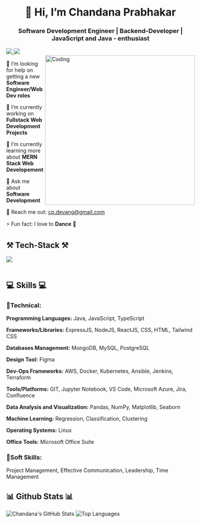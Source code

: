 <h1 align="center"> 👋 Hi, I’m Chandana Prabhakar </h1>
<h3 align="center">Software Development Engineer | Backend-Developer | JavaScript and Java - enthusiast</h3>
<div align="left"> 
  <a href="mailto:cp.devang@gmail.com" target="_blank">
    <img src="https://img.shields.io/badge/Gmail-D14836?style=for-the-badge&logo=gmail&logoColor=white" target="_blank" />
  </a> 
  <a href="https://www.linkedin.com/in/chandana-prabhakar/" target="_blank">
    <img src="https://img.shields.io/badge/LinkedIn-0077B5?style=for-the-badge&logo=linkedin&logoColor=white" target="_blank" />
  </a>
</div>
<img align="right" alt="Coding" width="400" src="https://cdn.dribbble.com/users/1162077/screenshots/3848914/programmer.gif">

<div align="left">
  
  🤝 I’m looking for help on getting a new **Software Engineer/Web Dev roles**
  
  🔭 I’m currently working on **Fullstack Web Development Projects** 
  
  🌱 I’m currently learning more about **MERN Stack Web Developement**
  
  💬 Ask me about **Software Development**
  
  📧 Reach me out: cp.devang@gmail.com
  
  ⚡ Fun fact: I love to **Dance** 💃

 </div>


<h2 align="left">⚒️ Tech-Stack ⚒️</h2>
<div align="left">
  <img src="https://skillicons.dev/icons?i=react,javascript,vite,html,css,tailwind,nodejs,express,mongodb,postgresql,mysql,aws,docker,kubernetes,jenkins,figma,firebase,postman,github,prometheus,grafana,vscode" />
<br />
</div>

<br/>

<div align="left">
    <h2 align="left">💻 Skills 💻</h2>
        <h3>📕Technical: </h3>
<div>
  
  **Programming Languages:** Java, JavaScript, TypeScript
  
  **Frameworks/Libraries:** ExpressJS, NodeJS, ReactJS, CSS, HTML, Tailwind CSS
  
  **Databases Management:** MongoDB, MySQL, PostgreSQL
  
  **Design Tool:** Figma
  
  **Dev-Ops Frameworks:** AWS, Docker, Kubernetes, Ansible, Jenkins, Terraform
  
  **Tools/Platforms:** GIT, Jupyter Notebook, VS Code, Microsoft Azure, Jira, Confluence
  
  **Data Analysis and Visualization:** Pandas, NumPy, Matplotlib, Seaborn
  
  **Machine Learning:** Regression, Classification, Clustering
  
  **Operating Systems:** Linux
  
  **Office Tools:** Microsoft Office Suite
  
</div>
        <h3>📗Soft Skills:</h3>
        <div>
          Project Management, Effective Communication, Leadership, Time Management
        </div>

 </div>

<h2 align="left">📊 Github Stats 📊</h2>

![Chandana's GitHub Stats](https://github-readme-stats.vercel.app/api?username=ChandanaPrabhakar&show_icons=true&theme=radical)
![Top Languages](https://github-readme-stats.vercel.app/api/top-langs/?username=ChandanaPrabhakar&show_icons=true&theme=radical)

